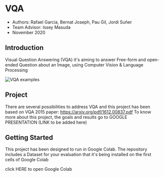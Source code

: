 # VQA 
* Authors: Rafael Garcia, Bernat Joseph, Pau Gil, Jordi Suñer
* Team Advisor: Issey Masuda
* November 2020

## Introduction

Visual Question Answering (VQA) it's aiming to answer Free-form and open-ended Question about an Image, using Computer Vision & Language Processing

![VQA examples](https://visualqa.org/static/img/vqa_examples.jpg)

## Project
There are several possibilities to address VQA and this project has been based on VQA 2015 paper: https://arxiv.org/pdf/1612.00837.pdf
To know more about this project, the goals and results go to GOOGLE PRESENTATION (LINK to be added here)

## Getting Started
This project has been designed to run in Google Colab.
The repository includes a Dataset for your evaluation that it's being installed on the first cells of Google Colab

click HERE to open Google Colab
